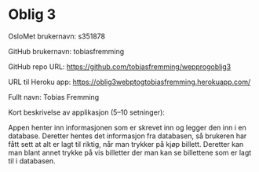 Oblig 3
=======
OsloMet brukernavn: s351878

GitHub brukernavn: tobiasfremming

GitHub repo URL: https://github.com/tobiasfremming/wepprogoblig3

URL til Heroku app: https://oblig3webptogtobiasfremming.herokuapp.com/

Fullt navn: Tobias Fremming

Kort beskrivelse av applikasjon (5–10 setninger):

Appen henter inn informasjonen som er skrevet inn og legger den inn i en database. 
Deretter hentes det informasjon fra databasen, så brukeren har fått sett at alt er lagt til 
riktig, når man trykker på kjøp billett. Deretter kan man blant annet trykke på vis billetter der man 
kan se billettene som er lagt til i databasen. 
